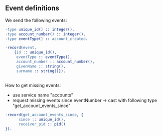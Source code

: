 
## Event definitions

We send the following events:

```erlang
-type unique_id() :: integer().
-type account_number() :: integer().
-type eventType() :: account_created.

-record(event,
    {id :: unique_id(),
     eventType :: eventType(),
     account_number :: account_number(),
     givenName :: string(),
     surname :: string()}).
```

## 

How to get missing events:

* use service name "accounts"
* request missing events since eventNumber
  -> cast with following type "get_account_events_since"

```erlang
-record(get_account_events_since, {
      since :: unique_id(),
      receiver_pid :: pid()
}).
```
